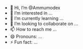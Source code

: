 - 👋 Hi, I’m @Ammumodex
- 👀 I’m interested in ...
- 🌱 I’m currently learning ...
- 💞️ I’m looking to collaborate on ...
- 📫 How to reach me ...
- 😄 Pronouns: ...
- ⚡ Fun fact: ...

<!---
Ammumodex/Ammumodex is a ✨ special ✨ repository because its `README.md` (this file) appears on your GitHub profile.
You can click the Preview link to take a look at your changes.
--->
